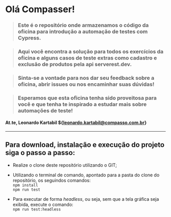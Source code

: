# Olá Compasser!

> ### Este é o repositório onde armazenamos o código da oficina para introdução a automação de testes com Cypress.

> ### Aqui você encontra a solução para todos os exercícios da oficina e alguns casos de teste extras como cadastro e exclusão de produtos pela api serverest.dev.

> ### Sinta-se a vontade para nos dar seu feedback sobre a oficina, abrir issues ou nos encaminhar suas dúvidas!

> ### Esperamos que esta oficina tenha sido proveitosa para você e que tenha te inspirado a estudar mais sobre automações de teste!

#### At.te, Leonardo Kartabil ${leonardo.kartabil@compasso.com.br}

---

## Para download, instalação e execução do projeto siga o passo a passo:
* Realize o clone deste repositório utilizando o GIT;
* Utilizando o terminal de comando, apontado para a pasta do clone do repositório, os seguindos comandos: <br>
`npm install` <br>
`npm run test`

* Para executar de forma *headless*, ou seja, sem que a tela gráfica seja exibida, execute o comando: <br>
`npm run test:headless`

